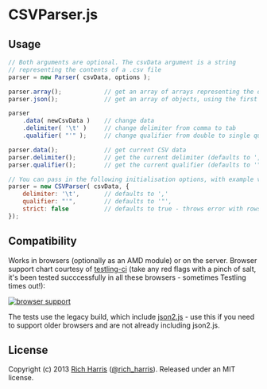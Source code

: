 CSVParser.js
============

Usage
-----

```js
// Both arguments are optional. The csvData argument is a string
// representing the contents of a .csv file
parser = new Parser( csvData, options );

parser.array();            // get an array of arrays representing the data
parser.json();             // get an array of objects, using the first row as keys

parser
    .data( newCsvData )    // change data
    .delimiter( '\t' )     // change delimiter from comma to tab
    .qualifier( "'" );     // change qualifier from double to single quotes

parser.data();             // get current CSV data
parser.delimiter();        // get the current delimiter (defaults to ',')
parser.qualifier();        // get the current qualifier (defaults to '"')

// You can pass in the following initialisation options, with example values
parser = new CSVParser( csvData, {
	delimiter: '\t',       // defaults to ','
	qualifier: "'",        // defaults to '"',
	strict: false          // defaults to true - throws error with rows of uneven length
});
```

Compatibility
-------------

Works in browsers (optionally as an AMD module) or on the server. Browser support chart courtesy of [testling-ci](https://ci.testling.com/) (take any red flags with a pinch of salt, it's been tested succcessfully in all these browsers - sometimes Testling times out!):

[![browser support](https://ci.testling.com/Rich-Harris/CSVParser.png)](https://ci.testling.com/Rich-Harris/CSVParser)

The tests use the legacy build, which include [json2.js](https://github.com/douglascrockford/JSON-js/) - use this if you need to support older browsers and are not already including json2.js.

License
-------

Copyright (c) 2013 [Rich Harris](http://rich-harris.co.uk) ([@rich_harris](http://twitter.com/rich_harris)).
Released under an MIT license.
